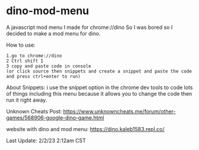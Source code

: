 # dino-mod-menu
A javascript mod menu I made for chrome://dino
So I was bored so I decided to make a mod menu for dino.

How to use:
```
1.go to chrome://dino 
2 Ctrl shift I 
3 copy and paste code in console 
(or click source then snippets and create a snippet and paste the code and press ctrl+enter to run)
```
About Snippets: i use the snippet option in the chrome dev tools to code lots of things including this menu because it allows you to change the code then run it right away.

Unknown Cheats Post: https://www.unknowncheats.me/forum/other-games/568906-google-dino-game.html

website with dino and mod menu: https://dino.kaleb1583.repl.co/

Last Update: 2/2/23 2:12am CST
